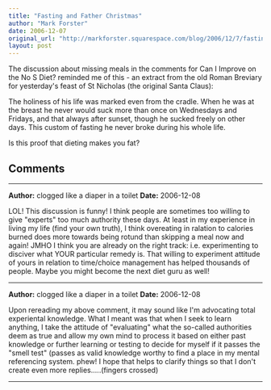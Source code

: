 ```yaml
---
title: "Fasting and Father Christmas"
author: "Mark Forster"
date: 2006-12-07
original_url: "http://markforster.squarespace.com/blog/2006/12/7/fasting-and-father-christmas.html"
layout: post
---
```


The discussion about missing meals in the comments for Can I Improve on the No S Diet? reminded me of this - an extract from the old Roman Breviary for yesterday's feast of St Nicholas (the original Santa Claus):

The holiness of his life was marked even from the cradle. When he was at the breast he never would suck more than once on Wednesdays and Fridays, and that always after sunset, though he sucked freely on other days. This custom of fasting he never broke during his whole life.

Is this proof that dieting makes you fat?


## Comments

---

**Author:** clogged like a diaper in a toilet
**Date:** 2006-12-08

LOL! This discussion is funny! I think people are sometimes too willing to give "experts" too much authority these days. At least in my experience in living my life (find your own truth), I think overeating in ralation to calories burned does more towards being rotund than skipping a meal now and again! JMHO I think you are already on the right track: i.e. experimenting to disciver what YOUR particular remedy is. That willing to experiment attitude of yours in relation to time/choice management has helped thousands of people. Maybe you might become the next diet guru as well!

---

**Author:** clogged like a diaper in a toilet
**Date:** 2006-12-08

Upon rereading my above comment, it may sound like I'm advocating total experiental knowledge. What I meant was that when I seek to learn anything, I take the attitude of "evaluating" what the so-called authorities deem as true and allow my own mind to process it based on either past knowledge or further learning or testing to decide for myself if it passes the "smell test" (passes as valid knowledge worthy to find a place in my mental referencing system. phew! I hope that helps to clarify things so that I don't create even more replies.....(fingers crossed)

---
